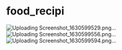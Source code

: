 # food_recipi





![Uploading Screenshot_1630599529.png…]()
![Uploading Screenshot_1630599556.png…]()
![Uploading Screenshot_1630599594.png…]()
